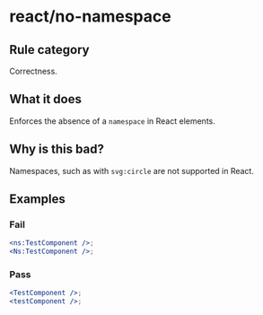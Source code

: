 # react/no-namespace

## Rule category

Correctness.

## What it does

Enforces the absence of a `namespace` in React elements.

## Why is this bad?

Namespaces, such as with `svg:circle` are not supported in React.

## Examples

### Fail

```jsx
<ns:TestComponent />;
<Ns:TestComponent />;
```

### Pass

```jsx
<TestComponent />;
<testComponent />;
```
